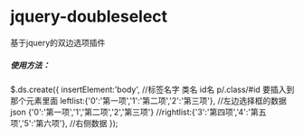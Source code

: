 # jquery-doubleselect
基于jquery的双边选项插件


##### 使用方法：
$.ds.create({
    insertElement:'body',  //标签名字 类名  id名  p/.class/#id  要插入到那个元素里面
    leftlist:{'0':'第一项','1':'第二项','2':'第三项'},   //左边选择框的数据 json  {'0':'第一项','1','第二项','2','第三项'}
    //rightlist:{'3':'第四项','4':'第五项','5':'第六项'},  //右侧数据
});
